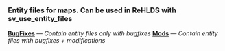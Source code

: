 


### Entity files for maps. Can be used in ReHLDS with sv_use_entity_files

**[BugFixes](https://github.com/Karaulov/rehlds-entity-files-for-maps/tree/master/BugFixes)**  — *Contain entity files only with bugfixes*
**[Mods](https://github.com/Karaulov/rehlds-entity-files-for-maps/tree/master/Mods)** — *Contain entity files with bugfixes + modifications*
